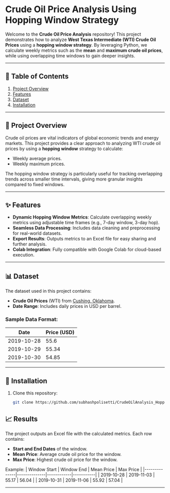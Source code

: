 
# Crude Oil Price Analysis Using Hopping Window Strategy

Welcome to the **Crude Oil Price Analysis** repository! This project demonstrates how to analyze **West Texas Intermediate (WTI) Crude Oil Prices** using a **hopping window strategy**. By leveraging Python, we calculate weekly metrics such as the **mean** and **maximum crude oil prices**, while using overlapping time windows to gain deeper insights.

---

## 📃 Table of Contents
1. [Project Overview](#project-overview)
2. [Features](#features)
3. [Dataset](#dataset)
4. [Installation](#installation)


---

## 📌 Project Overview

Crude oil prices are vital indicators of global economic trends and energy markets. This project provides a clear approach to analyzing WTI crude oil prices by using a **hopping window** strategy to calculate:
- Weekly average prices.
- Weekly maximum prices.

The hopping window strategy is particularly useful for tracking overlapping trends across smaller time intervals, giving more granular insights compared to fixed windows.

---

## ✨ Features

- **Dynamic Hopping Window Metrics**: Calculate overlapping weekly metrics using adjustable time frames (e.g., 7-day window, 3-day hop).
- **Seamless Data Processing**: Includes data cleaning and preprocessing for real-world datasets.
- **Export Results**: Outputs metrics to an Excel file for easy sharing and further analysis.
- **Colab Integration**: Fully compatible with Google Colab for cloud-based execution.

---

## 📊 Dataset

The dataset used in this project contains:
- **Crude Oil Prices** (WTI) from [Cushing, Oklahoma](https://fred.stlouisfed.org/series/DCOILWTICO).
- **Date Range**: Includes daily prices in USD per barrel.

### Sample Data Format:
| Date       | Price (USD) |
|------------|-------------|
| 2019-10-28 | 55.6        |
| 2019-10-29 | 55.34       |
| 2019-10-30 | 54.85       |

---

## 🚀 Installation

1. Clone this repository:
   ```bash
   git clone https://github.com/subhashpolisetti/CrudeOilAnalysis_HoppingWindow.git

## 📈 Results

The project outputs an Excel file with the calculated metrics. Each row contains:
- **Start and End Dates** of the window.
- **Mean Price**: Average crude oil price for the window.
- **Max Price**: Highest crude oil price for the window.

Example:
| Window Start | Window End   | Mean Price | Max Price |
|--------------|--------------|------------|-----------|
| 2019-10-28   | 2019-11-03   | 55.17      | 56.04     |
| 2019-10-31   | 2019-11-06   | 55.92      | 57.04     |

---

